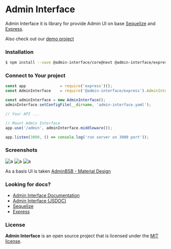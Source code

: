 # Admin Interface

Admin Interface it is library for provide Admin UI on base [Sequelize](https://www.npmjs.com/package/sequelize) and [Express](https://www.npmjs.com/package/express).

Also check out our [demo project](https://github.com/admin-interface/admin-interface/tree/master/packages/demo)

### Installation
```bash
$ npm install --save @admin-interface/core@next @admin-interface/express@next
```

### Connect to Your project
```javascript
const app               = require('express')();
const AdminInterface    = require('@admin-interface/express').AdminInterface;

const adminInterface = new AdminInterface();
adminInterface.setConfigFile(__dirname, 'admin-interface.yaml');

// Your API ...

// Mount Admin Interface
app.use('/admin', adminInterface.middleware());

app.listen(3000, () => console.log('run server on 3000 port'));
```

### Screenshots
![a](https://raw.githubusercontent.com/admin-interface/admin-interface/master/packages/front/src/images/screenshots/screenshot-1.png)
![a](https://raw.githubusercontent.com/admin-interface/admin-interface/master/packages/front/src/images/screenshots/screenshot-2.png)
![a](https://raw.githubusercontent.com/admin-interface/admin-interface/master/packages/front/src/images/screenshots/screenshot-3.png)

As a basis UI is taken [AdminBSB - Material Design](https://github.com/gurayyarar/AdminBSBMaterialDesign)

### Looking for docs?
* [Admin Interface Documentation](https://github.com/admin-interface/admin-interface/wiki)
* [Admin Interface (JSDOC)](https://admin-interface.github.io/admin-interface/)
* [Sequelize](http://docs.sequelizejs.com/)
* [Express](https://expressjs.com/en/4x/api.html)

### License
**Admin Interface** is an open source project that is licensed under the [MIT license](http://opensource.org/licenses/MIT).
